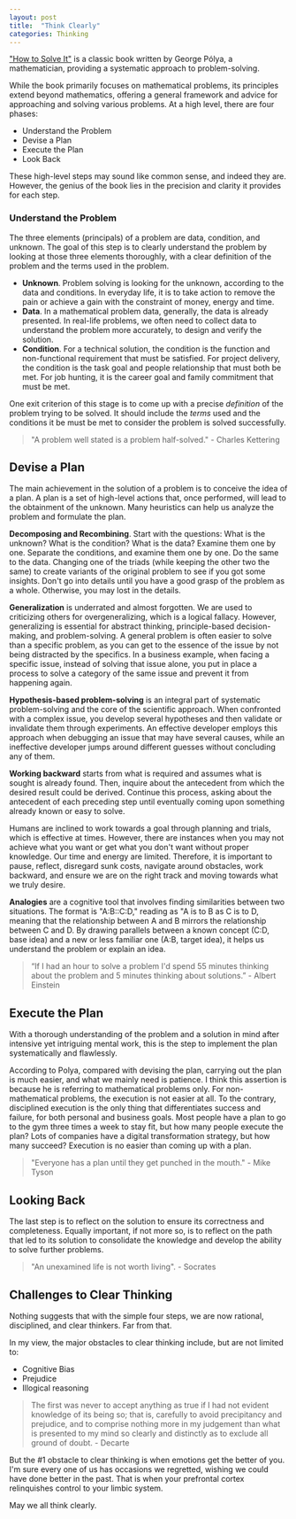 ```yaml
---
layout: post
title:  "Think Clearly"
categories: Thinking
---
```


["How to Solve It"][book] is a classic book written by George Pólya, a mathematician, providing a systematic approach to problem-solving.

While the book primarily focuses on mathematical problems, its principles extend beyond mathematics, offering a general framework and advice for approaching and solving various problems. At a high level, there are four phases:

- Understand the Problem
- Devise a Plan
- Execute the Plan
- Look Back

These high-level steps may sound like common sense, and indeed they are. However, the genius of the book lies in the precision and clarity it provides for each step.

### Understand the Problem

The three elements (principals) of a problem are data, condition, and unknown. The goal of this step is to clearly understand the problem by looking at those three elements thoroughly, with a clear definition of the problem and the terms used in the problem.

- **Unknown**. Problem solving is looking for the unknown, according to the data and conditions. In everyday life, it is to take action to remove the pain or achieve a gain with the constraint of money, energy and time.
- **Data**. In a mathematical problem data, generally, the data is already presented. In real-life problems, we often need to collect data to understand the problem more accurately, to design and verify the solution.
- **Condition**. For a technical solution, the condition is the function and non-functional requirement that must be satisfied. For project delivery, the condition is the task goal and people relationship that must both be met. For job hunting, it is the career goal and family commitment that must be met.

One exit criterion of this stage is to come up with a precise *definition* of the problem trying to be solved. It should include the *terms* used and the conditions it be must be met to consider the problem is solved successfully.

> "A problem well stated is a problem half-solved." - Charles Kettering

## Devise a Plan

The main achievement in the solution of a problem is to conceive the idea of a plan. A plan is a set of high-level actions that, once performed, will lead to the obtainment of the unknown. Many heuristics can help us analyze the problem and formulate the plan.

**Decomposing and Recombining**. Start with the questions: What is the unknown? What is the condition? What is the data? Examine them one by one. Separate the conditions, and examine them one by one. Do the same to the data. Changing one of the triads (while keeping the other two the same) to create variants of the original problem to see if you got some insights. Don't go into details until you have a good grasp of the problem as a whole. Otherwise, you may lost in the details.

**Generalization** is underrated and almost forgotten. We are used to criticizing others for overgeneralizing, which is a logical fallacy. However, generalizing is essential for abstract thinking, principle-based decision-making, and problem-solving. A general problem is often easier to solve than a specific problem, as you can get to the essence of the issue by not being distracted by the specifics. In a business example, when facing a specific issue, instead of solving that issue alone, you put in place a process to solve a category of the same issue and prevent it from happening again.

**Hypothesis-based problem-solving** is an integral part of systematic problem-solving and the core of the scientific approach. When confronted with a complex issue, you develop several hypotheses and then validate or invalidate them through experiments. An effective developer employs this approach when debugging an issue that may have several causes, while an ineffective developer jumps around different guesses without concluding any of them.

**Working backward** starts from what is required and assumes what is sought is already found. Then, inquire about the antecedent from which the desired result could be derived. Continue this process, asking about the antecedent of each preceding step until eventually coming upon something already known or easy to solve.

Humans are inclined to work towards a goal through planning and trials, which is effective at times. However, there are instances when you may not achieve what you want or get what you don't want without proper knowledge. Our time and energy are limited. Therefore, it is important to pause, reflect, disregard sunk costs, navigate around obstacles, work backward, and ensure we are on the right track and moving towards what we truly desire.

**Analogies** are a cognitive tool that involves finding similarities between two situations. The format is "A:B::C:D," reading as "A is to B as C is to D, meaning that the relationship between A and B mirrors the relationship between C and D. By drawing parallels between a known concept (C:D, base idea) and a new or less familiar one (A:B, target idea), it helps us understand the problem or explain an idea.

> “If I had an hour to solve a problem I'd spend 55 minutes thinking about the problem and 5 minutes thinking about solutions.” - Albert Einstein

## Execute the Plan

With a thorough understanding of the problem and a solution in mind after intensive yet intriguing mental work, this is the step to implement the plan systematically and flawlessly.

According to Polya, compared with devising the plan, carrying out the plan is much easier, and what we mainly need is patience. I think this assertion is because he is referring to mathematical problems only. For non-mathematical problems, the execution is not easier at all. To the contrary, disciplined execution is the only thing that differentiates success and failure, for both personal and business goals. Most people have a plan to go to the gym three times a week to stay fit, but how many people execute the plan? Lots of companies have a digital transformation strategy, but how many succeed? Execution is no easier than coming up with a plan.

> "Everyone has a plan until they get punched in the mouth." - Mike Tyson

## Looking Back

The last step is to reflect on the solution to ensure its correctness and completeness. Equally important, if not more so, is to reflect on the path that led to its solution to consolidate the knowledge and develop the ability to solve further problems.

> "An unexamined life is not worth living". - Socrates

## Challenges to Clear Thinking

Nothing suggests that with the simple four steps, we are now rational, disciplined, and clear thinkers. Far from that.

In my view, the major obstacles to clear thinking include, but are not limited to:

- Cognitive Bias
- Prejudice
- Illogical reasoning

> The first was never to accept anything as true if I had not evident knowledge of its being so; that is, carefully to avoid precipitancy and prejudice, and to comprise nothing more in my judgement than what is presented to my mind so clearly and distinctly as to exclude all ground of doubt. - Decarte

But the #1 obstacle to clear thinking is when emotions get the better of you. I'm sure every one of us has occasions we regretted, wishing we could have done better in the past. That is when your prefrontal cortex relinquishes control to your limbic system.

May we all think clearly.

[book]: https://www.amazon.com.au/How-Solve-Aspect-Mathematical-Method/dp/069111966X
